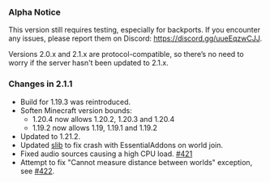 ### Alpha Notice
This version still requires testing, especially for backports.
If you encounter any issues, please report them on Discord: https://discord.gg/uueEqzwCJJ.

Versions 2.0.x and 2.1.x are protocol-compatible,
so there’s no need to worry if the server hasn't been updated to 2.1.x.

### Changes in 2.1.1
- Build for 1.19.3 was reintroduced.
- Soften Minecraft version bounds:
    - 1.20.4 now allows 1.20.2, 1.20.3 and 1.20.4
    - 1.19.2 now allows 1.19, 1.19.1 and 1.19.2
- Updated to 1.21.2. 
- Updated [slib](https://github.com/plasmoapp/mc-slib) to fix crash with EssentialAddons on world join.
- Fixed audio sources causing a high CPU load. [#421](https://github.com/plasmoapp/plasmo-voice/issues/421)
- Attempt to fix "Cannot measure distance between worlds" exception, see [#422](https://github.com/plasmoapp/plasmo-voice/issues/422).